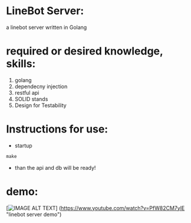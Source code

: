 # LineBot Server:
a linebot server written in Golang

# required or desired knowledge, skills:
1. golang
2. dependecny injection
3. restful api
4. SOLID stands
5. Design for Testability

# Instructions for use:

* startup

```javascript
make
```

* than the api and db will be ready!

# demo:

[![IMAGE ALT TEXT](http://img.youtube.com/vi/PfW82CM7ylE/0.jpg)]
(https://www.youtube.com/watch?v=PfW82CM7ylE "linebot server demo")




